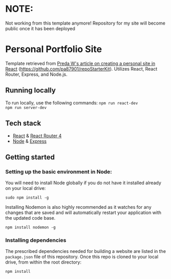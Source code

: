# NOTE:
Not working from this template anymore! Repository for my site will become public once it has been deployed


# Personal Portfolio Site

Template retrieved from [Preda W's article on creating a personal site in React](https://medium.com/@Preda/getting-started-on-building-a-personal-website-with-react-b44ee93b1710) (https://github.com/pa87901/repoStarterKit). Utilizes React, React Router, Express, and Node.js.

## Running locally
To run locally, use the following commands:
`npm run react-dev`  
`npm run server-dev`

## Tech stack
* [React](https://github.com/facebook/react) & [React Router 4](https://github.com/ReactTraining/react-router)
* [Node](https://github.com/nodejs) & [Express](https://github.com/expressjs/express)



## Getting started

### Setting up the basic environment in Node:
You will need to install Node globally if you do not have it installed already on your local drive:
```
sudo npm install -g
```
Installing Nodemon is also highly recommended as it watches for any changes that are saved and will automatically restart your application with the updated code base.
```
npm install nodemon -g 
```

### Installing dependencies
The prescribed dependencies needed for building a website are listed in the `package.json` file of this repository.
Once this repo is cloned to your local drive, from within the root directory:
```
npm install
```
